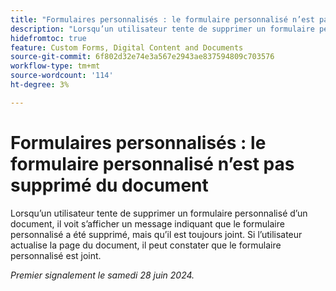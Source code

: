 ```yaml
---
title: "Formulaires personnalisés : le formulaire personnalisé n’est pas supprimé du document"
description: "Lorsqu’un utilisateur tente de supprimer un formulaire personnalisé d’un document, il voit un message indiquant que le formulaire personnalisé a été supprimé, mais que le formulaire personnalisé est toujours joint.  Si l’utilisateur actualise la page du document, il peut constater que le formulaire personnalisé est joint."
hidefromtoc: true
feature: Custom Forms, Digital Content and Documents
source-git-commit: 6f802d32e74e3a567e2943ae837594809c703576
workflow-type: tm+mt
source-wordcount: '114'
ht-degree: 3%

---
```



# Formulaires personnalisés : le formulaire personnalisé n’est pas supprimé du document

Lorsqu’un utilisateur tente de supprimer un formulaire personnalisé d’un document, il voit s’afficher un message indiquant que le formulaire personnalisé a été supprimé, mais qu’il est toujours joint.  Si l’utilisateur actualise la page du document, il peut constater que le formulaire personnalisé est joint.

_Premier signalement le samedi 28 juin 2024._
